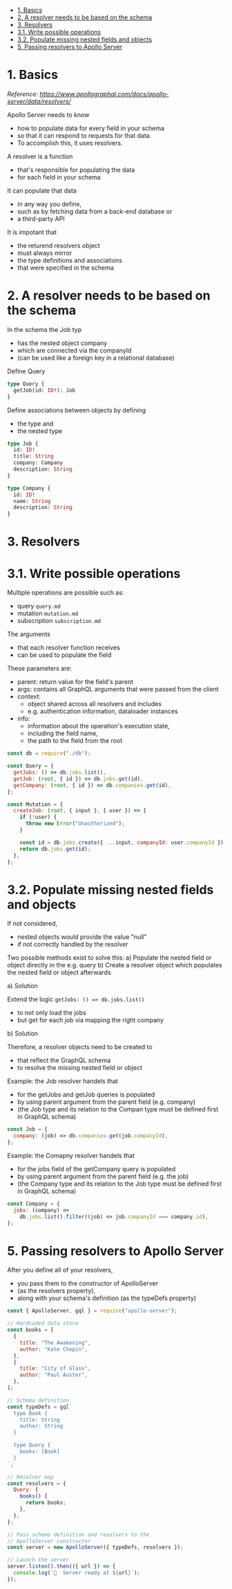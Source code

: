 - [1. Basics](#1-basics)
- [2. A resolver needs to be based on the schema](#2-a-resolver-needs-to-be-based-on-the-schema)
- [3. Resolvers](#3-resolvers)
- [3.1. Write possible operations](#31-write-possible-operations)
- [3.2. Populate missing nested fields and objects](#32-populate-missing-nested-fields-and-objects)
- [5. Passing resolvers to Apollo Server](#5-passing-resolvers-to-apollo-server)

# 1. Basics

_Reference: https://www.apollographql.com/docs/apollo-server/data/resolvers/_

Apollo Server needs to know

- how to populate data for every field in your schema
- so that it can respond to requests for that data.
- To accomplish this, it uses resolvers.

A resolver is a function

- that's responsible for populating the data
- for each field in your schema

It can populate that data

- in any way you define,
- such as by fetching data from a back-end database or
- a third-party API

It is impotant that

- the returend resolvers object
- must always mirror
- the type definitions and associations
- that were specified in the schema

# 2. A resolver needs to be based on the schema

In the schema the Job typ

- has the nested object company
- which are connected via the companyId
- (can be used like a foreign key in a relational database)

Define Query

```graphql
type Query {
  getJob(id: ID!): Job
}
```

Define associations between objects by defining

- the type and
- the nested type

```graphql
type Job {
  id: ID!
  title: String
  company: Company
  description: String
}

type Company {
  id: ID!
  name: String
  description: String
}
```

# 3. Resolvers

# 3.1. Write possible operations

Multiple operations are possible such as:

- query `query.md`
- mutation `mutation.md`
- subscription `subscription.md`

The arguments

- that each resolver function receives
- can be used to populate the field

These parameters are:

- parent: return value for the field's parent
- args: contains all GraphQL arguments that were passed from the client
- context:
  - object shared across all resolvers and includes
  - e.g. authentication information, dataloader instances
- info:
  - information about the operation's execution state,
  - including the field name,
  - the path to the field from the root

```javascript
const db = require("./db");

const Query = {
  getJobs: () => db.jobs.list(),
  getJob: (root, { id }) => db.jobs.get(id),
  getCompany: (root, { id }) => db.companies.get(id),
};

const Mutation = {
  createJob: (root, { input }, { user }) => {
    if (!user) {
      throw new Error("Unauthorized");
    }

    const id = db.jobs.create({ ...input, companyId: user.companyId });
    return db.jobs.get(id);
  },
};
```

# 3.2. Populate missing nested fields and objects

If not considered,

- nested objects would provide the value "null"
- if not correctly handled by the resolver

Two possible methods exist to solve this:
a) Populate the nested field or object directly in the e.g. query
b) Create a resolver object which populates the nested field or object afterwards

a) Solution

Extend the logic `getJobs: () => db.jobs.list()`

- to not only load the jobs
- but get for each job via mapping the right company

b) Solution

Therefore, a resolver objects need to be created to

- that reflect the GraphQL schema
- to resolve the missing nested field or object

Example: the Job resolver handels that

- for the getJobs and getJob queries is populated
- by using parent argument from the parent field (e.g. company)
- (the Job type and its relation to the Compan type must be defined first in GraphQL schema)

```javascript
const Job = {
  company: (job) => db.companies.get(job.companyId),
};
```

Example: the Comapny resolver handels that

- for the jobs field of the getCompany query is populated
- by using parent argument from the parent field (e.g. the job)
- (the Company type and its relation to the Job type must be defined first in GraphQL schema)

```javascript
const Company = {
  jobs: (company) =>
    db.jobs.list().filter((job) => job.companyId === company.id),
};
```

# 5. Passing resolvers to Apollo Server

After you define all of your resolvers,

- you pass them to the constructor of ApolloServer
- (as the resolvers property),
- along with your schema's definition (as the typeDefs property)

```javascript
const { ApolloServer, gql } = require("apollo-server");

// Hardcoded data store
const books = [
  {
    title: "The Awakening",
    author: "Kate Chopin",
  },
  {
    title: "City of Glass",
    author: "Paul Auster",
  },
];

// Schema definition
const typeDefs = gql`
  type Book {
    title: String
    author: String
  }

  type Query {
    books: [Book]
  }
`;

// Resolver map
const resolvers = {
  Query: {
    books() {
      return books;
    },
  },
};

// Pass schema definition and resolvers to the
// ApolloServer constructor
const server = new ApolloServer({ typeDefs, resolvers });

// Launch the server
server.listen().then(({ url }) => {
  console.log(`🚀  Server ready at ${url}`);
});
```
